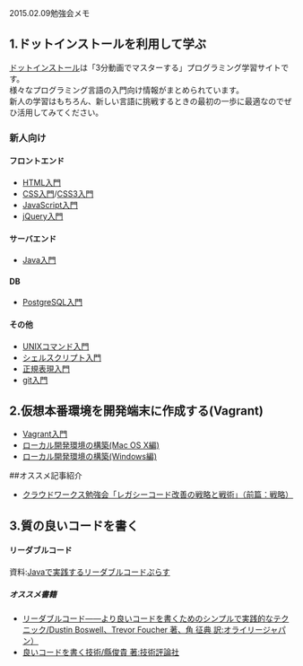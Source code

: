 2015.02.09勉強会メモ

## 1.ドットインストールを利用して学ぶ
[ドットインストール](http://dotinstall.com/)は「3分動画でマスターする」プログラミング学習サイトです。  
様々なプログラミング言語の入門向け情報がまとめられています。  
新人の学習はもちろん、新しい言語に挑戦するときの最初の一歩に最適なのでぜひ活用してみてください。

### 新人向け
#### フロントエンド
* [HTML入門](http://dotinstall.com/lessons/basic_html_v2)
* [CSS入門](http://dotinstall.com/lessons/basic_css_v2)/[CSS3入門](http://dotinstall.com/lessons/basic_css3)
* [JavaScript入門](http://dotinstall.com/lessons/basic_javascript_v2)
* [jQuery入門](http://dotinstall.com/lessons/basic_jquery_v2)

#### サーバエンド
* [Java入門](http://dotinstall.com/lessons/basic_java)

#### DB
* [PostgreSQL入門](http://dotinstall.com/lessons/basic_postgresql)

#### その他
* [UNIXコマンド入門](http://dotinstall.com/lessons/basic_unix)
* [シェルスクリプト入門](http://dotinstall.com/lessons/basic_shellscript)
* [正規表現入門](http://dotinstall.com/lessons/basic_regexp)
* [git入門](http://dotinstall.com/lessons/basic_git)

## 2.仮想本番環境を開発端末に作成する(Vagrant)
* [Vagrant入門](http://dotinstall.com/lessons/basic_vagrant)
* [ローカル開発環境の構築(Mac OS X編)](http://dotinstall.com/lessons/basic_localdev_mac)
* [ローカル開発環境の構築(Windows編)](http://dotinstall.com/lessons/basic_localdev_win)

##オススメ記事紹介
* [クラウドワークス勉強会「レガシーコード改善の戦略と戦術」（前篇：戦略）](http://engineer.crowdworks.jp/2015/02/09/study-meeting-by-twada_1.html)

## 3.質の良いコードを書く
#### リーダブルコード
資料:[Javaで実践するリーダブルコードぷらす](http://www.slideshare.net/mobile/norimatsu2012/ss-23791246)

##### オススメ書籍
* [リーダブルコード――より良いコードを書くためのシンプルで実践的なテクニック/Dustin Boswell、Trevor Foucher 著、角 征典 訳:オライリージャパン）](http://www.oreilly.co.jp/books/9784873115658/)
* [良いコードを書く技術/縣俊貴 著:技術評論社](http://gihyo.jp/book/2011/978-4-7741-4596-9)
